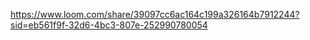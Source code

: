 https://www.loom.com/share/39097cc6ac164c199a326164b7912244?sid=eb561f9f-32d6-4bc3-807e-252990780054
